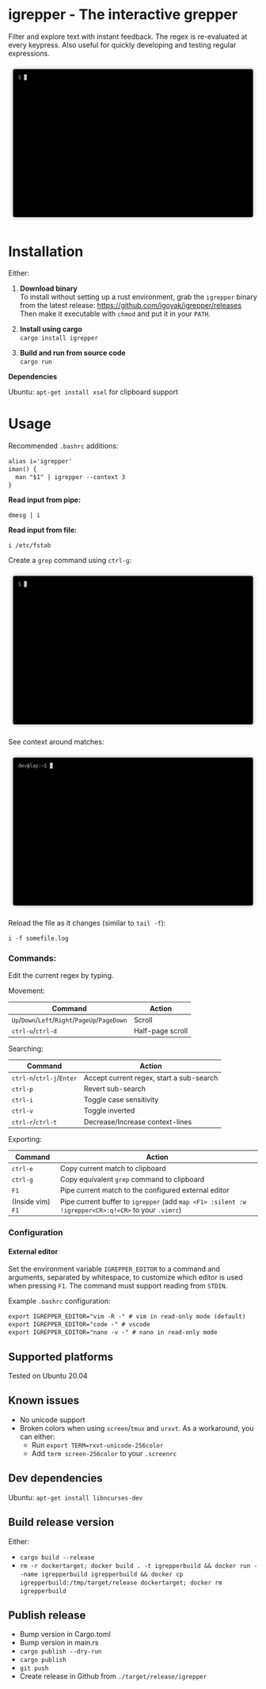 # igrepper - The interactive grepper

Filter and explore text with instant feedback. The regex is re-evaluated at every keypress. Also useful for quickly
developing and testing regular expressions.

![](docs/basic_usage.gif)

# Installation

Either:

1. __Download binary__  
   To install without setting up a rust environment, grab the `igrepper` binary from the latest
   release: https://github.com/igoyak/igrepper/releases  
   Then make it executable with `chmod` and put it in your `PATH`.

1. __Install using cargo__  
   `cargo install igrepper`

1. __Build and run from source code__  
   `cargo run`

__Dependencies__

Ubuntu: `apt-get install xsel` for clipboard support

# Usage

Recommended `.bashrc` additions:

    alias i='igrepper'
    iman() {
      man "$1" | igrepper --context 3
    }

__Read input from pipe:__

    dmesg | i

__Read input from file:__

    i /etc/fstab

Create a `grep` command using `ctrl-g`:

![](docs/grep.gif)

See context around matches:

![](docs/context.gif)

Reload the file as it changes (similar to `tail -f`):

    i -f somefile.log

### Commands:

Edit the current regex by typing.

Movement:

| Command       | Action        |
| ------------- | ------------- |
|    `Up`/`Down`/`Left`/`Right`/`PageUp`/`PageDown` | Scroll |
|    `ctrl-u`/`ctrl-d` | Half-page scroll |

Searching:

| Command       | Action        |
| ------------- | ------------- |
|    `ctrl-n`/`ctrl-j`/`Enter` | Accept current regex, start a sub-search |
|    `ctrl-p` | Revert sub-search |
|    `ctrl-i` | Toggle case sensitivity |
|    `ctrl-v` | Toggle inverted |
|    `ctrl-r`/`ctrl-t` | Decrease/Increase context-lines |

Exporting:

| Command       | Action        |
| ------------- | ------------- |
|    `ctrl-e` | Copy current match to clipboard |
|    `ctrl-g` | Copy equivalent `grep` command to clipboard |
|    `F1`     | Pipe current match to the configured external editor |
|    (Inside vim) `F1` | Pipe current buffer to `igrepper` (add `map <F1> :silent :w !igrepper<CR>:q!<CR>` to your `.vimrc`) |

### Configuration

#### External editor

Set the environment variable `IGREPPER_EDITOR` to a command and arguments, separated by whitespace, to customize which
editor is used when pressing `F1`. The command must support reading from `STDIN`.

Example `.bashrc` configuration:

    export IGREPPER_EDITOR="vim -R -" # vim in read-only mode (default)
    export IGREPPER_EDITOR="code -" # vscode
    export IGREPPER_EDITOR="nano -v -" # nano in read-only mode

## Supported platforms

Tested on Ubuntu 20.04

## Known issues

- No unicode support
- Broken colors when using `screen`/`tmux` and `urxvt`. As a workaround, you can either:
    - Run `export TERM=rxvt-unicode-256color`
    - Add `term screen-256color` to your `.screenrc`

## Dev dependencies

Ubuntu: `apt-get install libncurses-dev`

## Build release version

Either: 
- `cargo build --release`
- `rm -r dockertarget; docker build . -t igrepperbuild && docker run --name igrepperbuild igrepperbuild && docker cp igrepperbuild:/tmp/target/release dockertarget; docker rm igrepperbuild`

## Publish release

- Bump version in Cargo.toml
- Bump version in main.rs
- `cargo publish --dry-run`
- `cargo publish`
- `git push`
- Create release in Github from `./target/release/igrepper`

